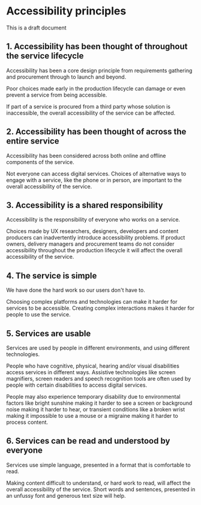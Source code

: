 # Accessibility principles

This is a draft document

## 1. Accessibility has been thought of throughout the service lifecycle

Accessibility has been a core design principle from requirements gathering and procurement through to launch and beyond.

Poor choices made early in the production lifecycle can damage or even prevent a service from being accessible.

If part of a service is procured from a third party whose solution is inaccessible, the overall accessibility of the service can be affected.

## 2. Accessibility has been thought of across the entire service

Accessibility has been considered across both online and offline components of the service.

Not everyone can access digital services. Choices of alternative ways to engage with a service, like the phone or in person, are important to the overall accessibility of the service.

## 3. Accessibility is a shared responsibility

Accessibility is the responsibility of everyone who works on a service.

Choices made by UX researchers, designers, developers and content producers can inadvertently introduce accessibility problems. If product owners, delivery managers and procurement teams do not consider accessibility throughout the production lifecycle it will affect the overall accessibility of the service.

## 4. The service is simple

We have done the hard work so our users don't have to.

Choosing complex platforms and technologies can make it harder for services to be accessible. Creating complex interactions makes it harder for people to use the service.

## 5. Services are usable

Services are used by people in different environments, and using different technologies.

People who have cognitive, physical, hearing and/or visual disabilities access services in different ways. Assistive technologies like screen magnifiers, screen readers and speech recognition tools are often used by people with certain disabilities to access digital services.

People may also experience temporary disability due to environmental factors like bright sunshine making it harder to see a screen or background noise making it harder to hear, or transient conditions like a broken wrist making it impossible to use a mouse or a migraine making it harder to process content.


## 6. Services can be read and understood by everyone


Services use simple language, presented in a format that is comfortable to read.

Making content difficult to understand, or hard work to read, will affect the overall accessibility of the service. Short words and sentences, presented in an unfussy font and generous text size will help.


